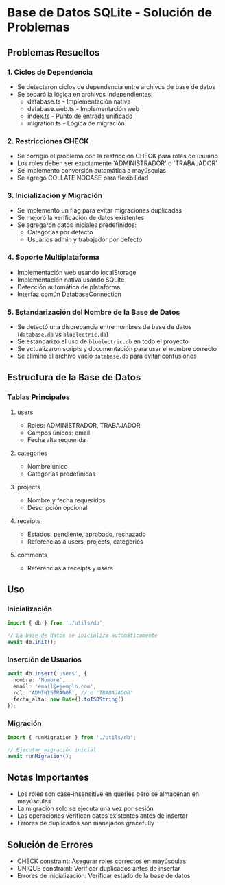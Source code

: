 # Base de Datos SQLite - Solución de Problemas

## Problemas Resueltos

### 1. Ciclos de Dependencia
- Se detectaron ciclos de dependencia entre archivos de base de datos
- Se separó la lógica en archivos independientes:
  * database.ts - Implementación nativa
  * database.web.ts - Implementación web
  * index.ts - Punto de entrada unificado
  * migration.ts - Lógica de migración

### 2. Restricciones CHECK
- Se corrigió el problema con la restricción CHECK para roles de usuario
- Los roles deben ser exactamente 'ADMINISTRADOR' o 'TRABAJADOR'
- Se implementó conversión automática a mayúsculas
- Se agregó COLLATE NOCASE para flexibilidad

### 3. Inicialización y Migración
- Se implementó un flag para evitar migraciones duplicadas
- Se mejoró la verificación de datos existentes
- Se agregaron datos iniciales predefinidos:
  * Categorías por defecto
  * Usuarios admin y trabajador por defecto

### 4. Soporte Multiplataforma
- Implementación web usando localStorage
- Implementación nativa usando SQLite
- Detección automática de plataforma
- Interfaz común DatabaseConnection

### 5. Estandarización del Nombre de la Base de Datos
- Se detectó una discrepancia entre nombres de base de datos (`database.db` vs `bluelectric.db`)
- Se estandarizó el uso de `bluelectric.db` en todo el proyecto
- Se actualizaron scripts y documentación para usar el nombre correcto
- Se eliminó el archivo vacío `database.db` para evitar confusiones

## Estructura de la Base de Datos

### Tablas Principales
1. users
   - Roles: ADMINISTRADOR, TRABAJADOR
   - Campos únicos: email
   - Fecha alta requerida

2. categories
   - Nombre único
   - Categorías predefinidas

3. projects
   - Nombre y fecha requeridos
   - Descripción opcional

4. receipts
   - Estados: pendiente, aprobado, rechazado
   - Referencias a users, projects, categories

5. comments
   - Referencias a receipts y users

## Uso

### Inicialización
```typescript
import { db } from './utils/db';

// La base de datos se inicializa automáticamente
await db.init();
```

### Inserción de Usuarios
```typescript
await db.insert('users', {
  nombre: 'Nombre',
  email: 'email@ejemplo.com',
  rol: 'ADMINISTRADOR', // o 'TRABAJADOR'
  fecha_alta: new Date().toISOString()
});
```

### Migración
```typescript
import { runMigration } from './utils/db';

// Ejecutar migración inicial
await runMigration();
```

## Notas Importantes
- Los roles son case-insensitive en queries pero se almacenan en mayúsculas
- La migración solo se ejecuta una vez por sesión
- Las operaciones verifican datos existentes antes de insertar
- Errores de duplicados son manejados gracefully

## Solución de Errores
- CHECK constraint: Asegurar roles correctos en mayúsculas
- UNIQUE constraint: Verificar duplicados antes de insertar
- Errores de inicialización: Verificar estado de la base de datos